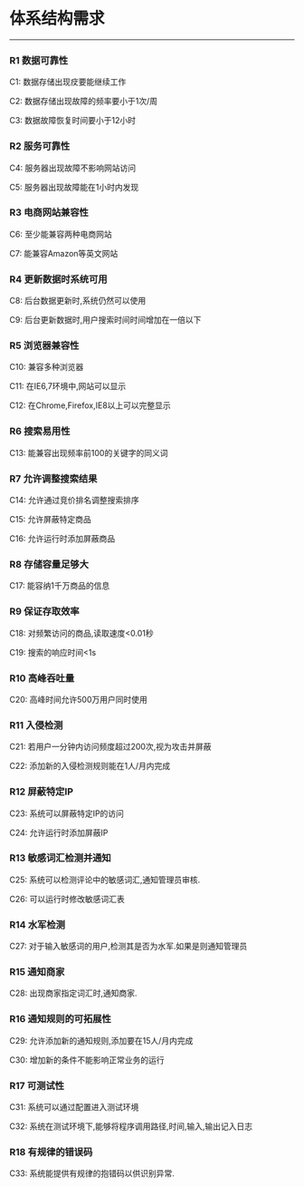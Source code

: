 # 体系结构需求

---


### R1 数据可靠性

C1: 数据存储出现㽴要能继续工作

C2: 数据存储出现故障的频率要小于1次/周

C3: 数据故障恢复时间要小于12小时

### R2 服务可靠性

C4: 服务器出现故障不影响网站访问

C5: 服务器出现故障能在1小时内发现

### R3 电商网站兼容性

C6: 至少能兼容两种电商网站

C7: 能兼容Amazon等英文网站

### R4 更新数据时系统可用

C8: 后台数据更新时,系统仍然可以使用

C9: 后台更新数据时,用户搜索时间时间增加在一倍以下

### R5 浏览器兼容性

C10: 兼容多种浏览器 

C11: 在IE6,7环境中,网站可以显示

C12: 在Chrome,Firefox,IE8以上可以完整显示

### R6 搜索易用性

C13: 能兼容出现频率前100的关键字的同义词

### R7 允许调整搜索结果

C14: 允许通过竞价排名调整搜索排序

C15: 允许屏蔽特定商品

C16: 允许运行时添加屏蔽商品

### R8 存储容量足够大

C17: 能容纳1千万商品的信息

### R9 保证存取效率

C18: 对频繁访问的商品,读取速度<0.01秒

C19: 搜索的响应时间<1s

### R10 高峰吞吐量

C20: 高峰时间允许500万用户同时使用

### R11 入侵检测

C21: 若用户一分钟内访问频度超过200次,视为攻击并屏蔽

C22: 添加新的入侵检测规则能在1人/月内完成

### R12 屏蔽特定IP

C23: 系统可以屏蔽特定IP的访问

C24: 允许运行时添加屏蔽IP

### R13 敏感词汇检测并通知

C25: 系统可以检测评论中的敏感词汇,通知管理员审核.

C26: 可以运行时修改敏感词汇表

### R14 水军检测

C27: 对于输入敏感词的用户,检测其是否为水军.如果是则通知管理员

### R15 通知商家

C28: 出现商家指定词汇时,通知商家.

### R16 通知规则的可拓展性

C29: 允许添加新的通知规则,添加要在15人/月内完成

C30: 增加新的条件不能影响正常业务的运行

### R17 可测试性

C31: 系统可以通过配置进入测试环境

C32: 系统在测试环境下,能够将程序调用路径,时间,输入,输出记入日志

### R18 有规律的错误码

C33: 系统能提供有规律的抱错码以供识别异常.